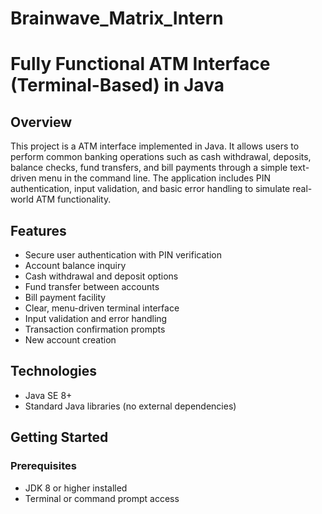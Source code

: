 # Brainwave_Matrix_Intern
# Fully Functional ATM Interface (Terminal-Based) in Java

## Overview
This project is a ATM interface implemented in Java. It allows users to perform common banking operations such as cash withdrawal, deposits, balance checks, fund transfers, and bill payments through a simple text-driven menu in the command line. The application includes PIN authentication, input validation, and basic error handling to simulate real-world ATM functionality.

## Features
- Secure user authentication with PIN verification  
- Account balance inquiry  
- Cash withdrawal and deposit options  
- Fund transfer between accounts  
- Bill payment facility  
- Clear, menu-driven terminal interface  
- Input validation and error handling  
- Transaction confirmation prompts
- New account creation

## Technologies  
- Java SE 8+  
- Standard Java libraries (no external dependencies)  

## Getting Started

### Prerequisites  
- JDK 8 or higher installed  
- Terminal or command prompt access
